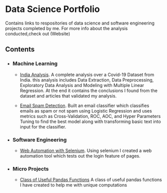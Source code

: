 # Data Science Portfolio

Contains links to respositories of data science and software engineering projects completed by me. 
For more info about the analysis conducted,check out (Website)

## Contents

* ### Machine Learning
  * [India Analysis](https://github.com/faraz176/India_Dataset/blob/master/India_Dataset_Analysis.ipynb). A complete analysis over a Covid-19 Dataset from India.
    this analysis includes Data Extraction, Data Preprocessing, Exploratory Data Analysis and Modeling with Multiple Linear Regression. At the end it contains the conclusions
    I found from the dataset and articles that validated my analysis.
    
  * [Email Spam Detection](https://github.com/faraz176/Email_Spam_Classifier). Built an email classifier which classifies emails as spam or not spam using Logistic Regression and uses metrics such as Cross-Validation, ROC, AOC, and Hyper Parameters Tuning to find the best model along with transforming basic text into input for the classifier.
  
  
* ### Software Engineering
  * [Web Automation with Selenium](https://github.com/faraz176/TikTok-BruteFroce). Using selenium I created a web automation tool which tests out the login feature of pages.
  
  
  
  
* ### Micro Projects
  * [Class of Useful Pandas Functions](https://github.com/faraz176/useful_pandas_functions/blob/master/classes.py) A class of useful pandas functions I have created to help me with unique computations
